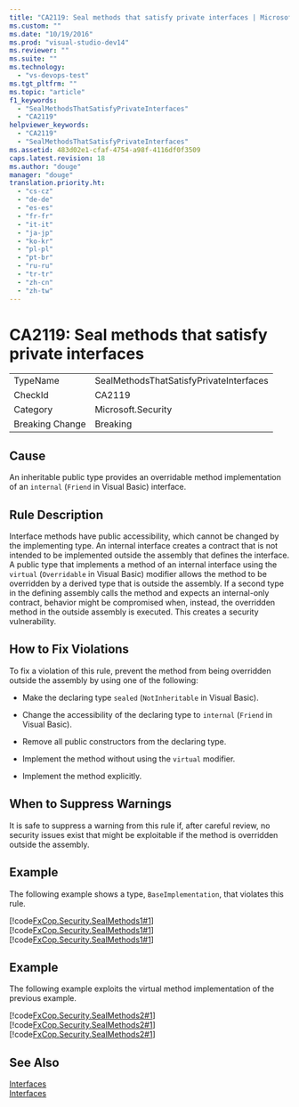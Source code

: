 ```yaml
---
title: "CA2119: Seal methods that satisfy private interfaces | Microsoft Docs"
ms.custom: ""
ms.date: "10/19/2016"
ms.prod: "visual-studio-dev14"
ms.reviewer: ""
ms.suite: ""
ms.technology: 
  - "vs-devops-test"
ms.tgt_pltfrm: ""
ms.topic: "article"
f1_keywords: 
  - "SealMethodsThatSatisfyPrivateInterfaces"
  - "CA2119"
helpviewer_keywords: 
  - "CA2119"
  - "SealMethodsThatSatisfyPrivateInterfaces"
ms.assetid: 483d02e1-cfaf-4754-a98f-4116df0f3509
caps.latest.revision: 18
ms.author: "douge"
manager: "douge"
translation.priority.ht: 
  - "cs-cz"
  - "de-de"
  - "es-es"
  - "fr-fr"
  - "it-it"
  - "ja-jp"
  - "ko-kr"
  - "pl-pl"
  - "pt-br"
  - "ru-ru"
  - "tr-tr"
  - "zh-cn"
  - "zh-tw"
---
```

# CA2119: Seal methods that satisfy private interfaces
|||  
|-|-|  
|TypeName|SealMethodsThatSatisfyPrivateInterfaces|  
|CheckId|CA2119|  
|Category|Microsoft.Security|  
|Breaking Change|Breaking|  
  
## Cause  
 An inheritable public type provides an overridable method implementation of an `internal` (`Friend` in Visual Basic) interface.  
  
## Rule Description  
 Interface methods have public accessibility, which cannot be changed by the implementing type. An internal interface creates a contract that is not intended to be implemented outside the assembly that defines the interface. A public type that implements a method of an internal interface using the `virtual` (`Overridable` in Visual Basic) modifier allows the method to be overridden by a derived type that is outside the assembly. If a second type in the defining assembly calls the method and expects an internal-only contract, behavior might be compromised when, instead, the overridden method in the outside assembly is executed. This creates a security vulnerability.  
  
## How to Fix Violations  
 To fix a violation of this rule, prevent the method from being overridden outside the assembly by using one of the following:  
  
-   Make the declaring type `sealed` (`NotInheritable` in Visual Basic).  
  
-   Change the accessibility of the declaring type to `internal` (`Friend` in Visual Basic).  
  
-   Remove all public constructors from the declaring type.  
  
-   Implement the method without using the `virtual` modifier.  
  
-   Implement the method explicitly.  
  
## When to Suppress Warnings  
 It is safe to suppress a warning from this rule if, after careful review, no security issues exist that might be exploitable if the method is overridden outside the assembly.  
  
## Example  
 The following example shows a type, `BaseImplementation`, that violates this rule.  
  
 [!code[FxCop.Security.SealMethods1#1](../code-quality/codesnippet/CPP/ca2119--seal-methods-that-satisfy-private-interfaces_1.cpp)]
[!code[FxCop.Security.SealMethods1#1](../code-quality/codesnippet/CSharp/ca2119--seal-methods-that-satisfy-private-interfaces_1.cs)]
[!code[FxCop.Security.SealMethods1#1](../code-quality/codesnippet/VisualBasic/ca2119--seal-methods-that-satisfy-private-interfaces_1.vb)]  
  
## Example  
 The following example exploits the virtual method implementation of the previous example.  
  
 [!code[FxCop.Security.SealMethods2#1](../code-quality/codesnippet/CPP/ca2119--seal-methods-that-satisfy-private-interfaces_2.cpp)]
[!code[FxCop.Security.SealMethods2#1](../code-quality/codesnippet/CSharp/ca2119--seal-methods-that-satisfy-private-interfaces_2.cs)]
[!code[FxCop.Security.SealMethods2#1](../code-quality/codesnippet/VisualBasic/ca2119--seal-methods-that-satisfy-private-interfaces_2.vb)]  
  
## See Also  
 [Interfaces](../Topic/Interfaces%20\(C%23%20Programming%20Guide\).md)   
 [Interfaces](../Topic/Interfaces%20\(Visual%20Basic\).md)